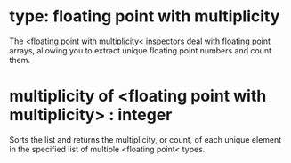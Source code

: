 # type: floating point with multiplicity

The &lt;floating point with multiplicity&lt; inspectors deal with floating point arrays, allowing you to extract unique floating point numbers and count them.

# multiplicity of &lt;floating point with multiplicity&gt; : integer

Sorts the list and returns the multiplicity, or count, of each unique element in the specified list of multiple &lt;floating point&lt; types.
